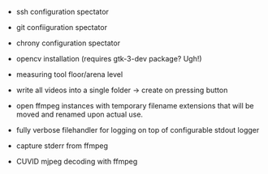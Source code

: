 - ssh configuration spectator
- git confiiguration spectator
- chrony configuration spectator
- opencv installation (requires gtk-3-dev package? Ugh!)

- measuring tool floor/arena level
- write all videos into a single folder -> create on pressing button
- open ffmpeg instances with temporary filename extensions that will
be moved and renamed upon actual use.

- fully verbose filehandler for logging on top of configurable stdout logger
- capture stderr from ffmpeg

- CUVID mjpeg decoding with ffmpeg 
